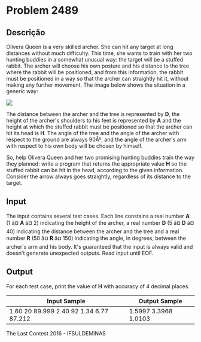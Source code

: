 # Problem 2489

Descrição
----------

Olivera Queen is a very skilled archer. She can hit any target at long distances without much difficulty. This time, she wants to train with her two hunting buddies in a somewhat unusual way: the target will be a stuffed rabbit. The archer will choose his own posture and his distance to the tree where the rabbit will be positioned, and from this information, the rabbit must be positioned in a way so that the archer can straightly hit it, without making any further movement. The image below shows the situation in a generic way:

![](https://resources.beecrowd.com/gallery/images/contests/UOJ_231_F.jpg)

The distance between the archer and the tree is represented by **D**, the height of the archer's shoulders to his feet is represented by **A** and the height at which the stuffed rabbit must be positioned so that the archer can hit its head is **H**. The angle of the tree and the angle of the archer with respect to the ground are always 90Âº, and the angle of the archer's arm with respect to his own body will be chosen by himself.

So, help Olivera Queen and her two promising hunting buddies train the way they planned: write a program that returns the appropriate value **H** so the stuffed rabbit can be hit in the head, according to the given information. Consider the arrow always goes straightly, regardless of its distance to the target.

Input
-----

The input contains several test cases. Each line constains a real number **A** (1 â¤ **A** â¤ 2) indicating the height of the archer, a real number **D** (5 â¤ **D** â¤ 40) indicating the distance between the archer and the tree and a real number **R** (50 â¤ **R** â¤ 150) indicating the angle, in degrees, between the archer's arm and his body. It's guaranteed that the input is always valid and doesn't generate unexpected outputs. Read input until EOF.

Output
------

For each test case, print the value of **H** with accuracy of 4 decimal places.


| Input Sample | Output Sample |
| --- | --- |
| 1.60 20 89.999  2 40 92  1.34 6.77 87.212 | 1.5997  3.3968  1.0103 |

The Last Contest 2016 - IFSULDEMINAS

